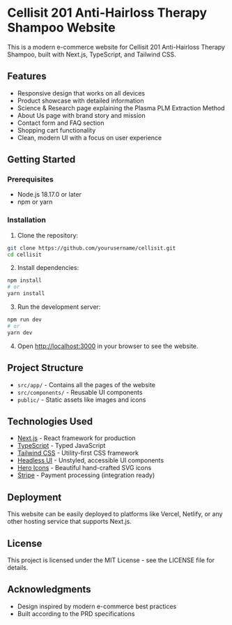 # Cellisit 201 Anti-Hairloss Therapy Shampoo Website

This is a modern e-commerce website for Cellisit 201 Anti-Hairloss Therapy Shampoo, built with Next.js, TypeScript, and Tailwind CSS.

## Features

- Responsive design that works on all devices
- Product showcase with detailed information
- Science & Research page explaining the Plasma PLM Extraction Method
- About Us page with brand story and mission
- Contact form and FAQ section
- Shopping cart functionality
- Clean, modern UI with a focus on user experience

## Getting Started

### Prerequisites

- Node.js 18.17.0 or later
- npm or yarn

### Installation

1. Clone the repository:

```bash
git clone https://github.com/yourusername/cellisit.git
cd cellisit
```

2. Install dependencies:

```bash
npm install
# or
yarn install
```

3. Run the development server:

```bash
npm run dev
# or
yarn dev
```

4. Open [http://localhost:3000](http://localhost:3000) in your browser to see the website.

## Project Structure

- `src/app/` - Contains all the pages of the website
- `src/components/` - Reusable UI components
- `public/` - Static assets like images and icons

## Technologies Used

- [Next.js](https://nextjs.org/) - React framework for production
- [TypeScript](https://www.typescriptlang.org/) - Typed JavaScript
- [Tailwind CSS](https://tailwindcss.com/) - Utility-first CSS framework
- [Headless UI](https://headlessui.dev/) - Unstyled, accessible UI components
- [Hero Icons](https://heroicons.com/) - Beautiful hand-crafted SVG icons
- [Stripe](https://stripe.com/) - Payment processing (integration ready)

## Deployment

This website can be easily deployed to platforms like Vercel, Netlify, or any other hosting service that supports Next.js.

## License

This project is licensed under the MIT License - see the LICENSE file for details.

## Acknowledgments

- Design inspired by modern e-commerce best practices
- Built according to the PRD specifications
